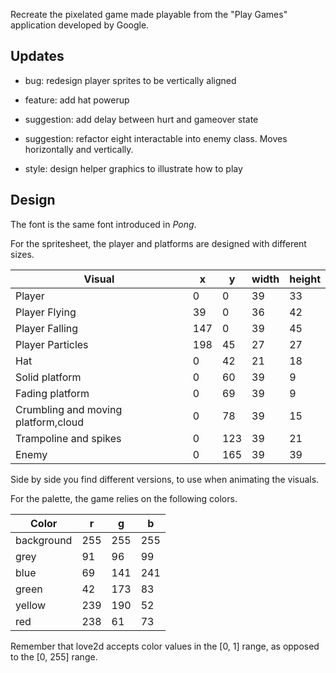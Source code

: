 Recreate the pixelated game made playable from the "Play Games" application developed by Google.

## Updates

- bug: redesign player sprites to be vertically aligned

- feature: add hat powerup

- suggestion: add delay between hurt and gameover state

- suggestion: refactor eight interactable into enemy class. Moves horizontally and vertically.

- style: design helper graphics to illustrate how to play

## Design

The font is the same font introduced in _Pong_.

For the spritesheet, the player and platforms are designed with different sizes.

| Visual                              | x   | y   | width | height |
| ----------------------------------- | --- | --- | ----- | ------ |
| Player                              | 0   | 0   | 39    | 33     |
| Player Flying                       | 39  | 0   | 36    | 42     |
| Player Falling                      | 147 | 0   | 39    | 45     |
| Player Particles                    | 198 | 45  | 27    | 27     |
| Hat                                 | 0   | 42  | 21    | 18     |
| Solid platform                      | 0   | 60  | 39    | 9      |
| Fading platform                     | 0   | 69  | 39    | 9      |
| Crumbling and moving platform,cloud | 0   | 78  | 39    | 15     |
| Trampoline and spikes               | 0   | 123 | 39    | 21     |
| Enemy                               | 0   | 165 | 39    | 39     |

Side by side you find different versions, to use when animating the visuals.

For the palette, the game relies on the following colors.

| Color      | r   | g   | b   |
| ---------- | --- | --- | --- |
| background | 255 | 255 | 255 |
| grey       | 91  | 96  | 99  |
| blue       | 69  | 141 | 241 |
| green      | 42  | 173 | 83  |
| yellow     | 239 | 190 | 52  |
| red        | 238 | 61  | 73  |

Remember that love2d accepts color values in the [0, 1] range, as opposed to the [0, 255] range.
